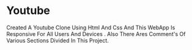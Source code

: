 # Youtube
Created A Youtube Clone Using Html And Css And This WebApp Is Responsive For All Users And Devices . Also There Ares Comment's Of Various Sections  Divided In This Project. 
